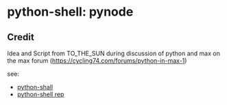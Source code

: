 # python-shell: pynode



## Credit

Idea and Script from TO_THE_SUN during discussion of python and max on the max forum (https://cycling74.com/forums/python-in-max-1)

see:
- [python-shall](https://www.npmjs.com/package/python-shell)
- [python-shell rep](https://github.com/extrabacon/python-shell)

